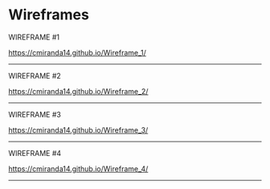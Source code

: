 # Wireframes

WIREFRAME #1

https://cmiranda14.github.io/Wireframe_1/

-----------------------------------------------------------------------------------------------------------------------------------------------------------------------
WIREFRAME #2

https://cmiranda14.github.io/Wireframe_2/

-----------------------------------------------------------------------------------------------------------------------------------------------------------------------
WIREFRAME #3

https://cmiranda14.github.io/Wireframe_3/

-----------------------------------------------------------------------------------------------------------------------------------------------------------------------
WIREFRAME #4

https://cmiranda14.github.io/Wireframe_4/ 

-----------------------------------------------------------------------------------------------------------------------------------------------------------------------



